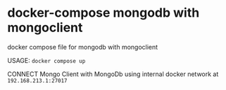 # docker-compose mongodb with mongoclient
docker compose file for mongodb with mongoclient


USAGE: `docker compose up`

CONNECT Mongo Client with MongoDb using internal docker network at `192.168.213.1:27017`
